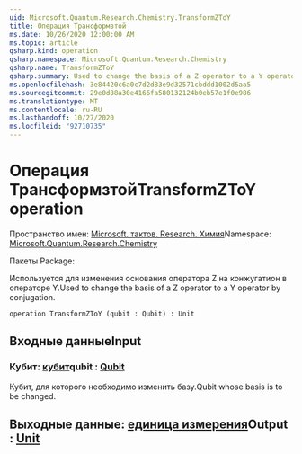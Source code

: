 ```yaml
---
uid: Microsoft.Quantum.Research.Chemistry.TransformZToY
title: Операция Трансформзтой
ms.date: 10/26/2020 12:00:00 AM
ms.topic: article
qsharp.kind: operation
qsharp.namespace: Microsoft.Quantum.Research.Chemistry
qsharp.name: TransformZToY
qsharp.summary: Used to change the basis of a Z operator to a Y operator by conjugation.
ms.openlocfilehash: 3e84420c6a0c7d2d83e9d32571cbddd1002d5aa5
ms.sourcegitcommit: 29e0d88a30e4166fa580132124b0eb57e1f0e986
ms.translationtype: MT
ms.contentlocale: ru-RU
ms.lasthandoff: 10/27/2020
ms.locfileid: "92710735"
---
```

# <a name="transformztoy-operation"></a><span data-ttu-id="46803-102">Операция Трансформзтой</span><span class="sxs-lookup"><span data-stu-id="46803-102">TransformZToY operation</span></span>

<span data-ttu-id="46803-103">Пространство имен: [Microsoft. тактов. Research. Химия](xref:Microsoft.Quantum.Research.Chemistry)</span><span class="sxs-lookup"><span data-stu-id="46803-103">Namespace: [Microsoft.Quantum.Research.Chemistry](xref:Microsoft.Quantum.Research.Chemistry)</span></span>

<span data-ttu-id="46803-104">Пакеты [](https://nuget.org/packages/)</span><span class="sxs-lookup"><span data-stu-id="46803-104">Package: [](https://nuget.org/packages/)</span></span>


<span data-ttu-id="46803-105">Используется для изменения основания оператора Z на конжугатион в операторе Y.</span><span class="sxs-lookup"><span data-stu-id="46803-105">Used to change the basis of a Z operator to a Y operator by conjugation.</span></span>

```qsharp
operation TransformZToY (qubit : Qubit) : Unit
```


## <a name="input"></a><span data-ttu-id="46803-106">Входные данные</span><span class="sxs-lookup"><span data-stu-id="46803-106">Input</span></span>

### <a name="qubit--qubit"></a><span data-ttu-id="46803-107">Кубит: [кубит](xref:microsoft.quantum.lang-ref.qubit)</span><span class="sxs-lookup"><span data-stu-id="46803-107">qubit : [Qubit](xref:microsoft.quantum.lang-ref.qubit)</span></span>

<span data-ttu-id="46803-108">Кубит, для которого необходимо изменить базу.</span><span class="sxs-lookup"><span data-stu-id="46803-108">Qubit whose basis is to be changed.</span></span>



## <a name="output--unit"></a><span data-ttu-id="46803-109">Выходные данные: [единица измерения](xref:microsoft.quantum.lang-ref.unit)</span><span class="sxs-lookup"><span data-stu-id="46803-109">Output : [Unit](xref:microsoft.quantum.lang-ref.unit)</span></span>

